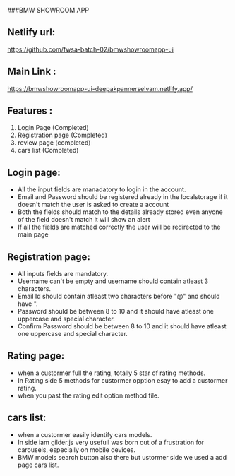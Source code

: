 ###BMW SHOWROOM APP

## Netlify url:
https://github.com/fwsa-batch-02/bmwshowroomapp-ui

## Main Link :
https://bmwshowroomapp-ui-deepakpannerselvam.netlify.app/

## Features :
1. Login Page (Completed)
2. Registration page (Completed)
3. review page (completed)
4. cars list  (Completed)


## Login page:
* All the input fields are manadatory to login in the account.
* Email and Password should be registered already in the localstorage if it doesn't match the user is asked to create a account
* Both the fields should match to the details already stored even anyone of the field doesn't match it will show an alert
* If all the fields are matched correctly the user will be redirected to the main page

## Registration page:
* All inputs fields are mandatory.
* Username can't be empty and username should contain atleast 3 characters.
* Email Id should contain atleast two characters before "@" and should have ".
* Password should be between 8 to 10 and it should have atleast one uppercase and special character.
* Confirm Password should be between 8 to 10 and it should have atleast one uppercase and special character.

## Rating page:
* when a custormer full the rating, totally 5 star of rating methods.
* In Rating side 5 methods for custormer opption esay to add a custormer rating.
* when you past the rating edit option method file. 

## cars list:
* when a custormer easily identify cars models.
* In side iam  gilder.js very usefull  was born out of a frustration for carousels, especially on mobile devices.
* BMW models search button also there but ustormer side we used a add page cars list.

